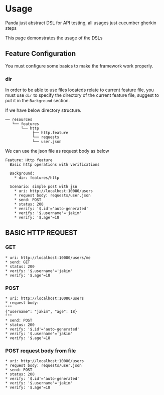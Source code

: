 Usage
=====

Panda just abstract DSL for API testing, all usages just cucumber gherkin steps

This page demonstrates the usage of the DSLs

Feature Configuration
---------------------
You must configure some basics to make the framework work properly.

### dir
In order to be able to use files locateds relate to current feature file, you must use `dir` to specify
the directory of the current feature file, suggest to put it in the `Background` section.

If we have below directory structure.

```
── resources
   └── features
       └── http
            ├── http.feature
            └── requests
            └── user.json
```

We can use the json file as request body as below
```
Feature: Http feature
  Basic http operations with verifications

  Background:
    * dir: features/http

  Scenario: simple post with jsn
    * uri: http://localhost:10080/users
    * request body: requests/user.json
    * send: POST
    * status: 200
    * verify: '$.id'='auto-generated'
    * verify: '$.username'='jakim'
    * verify: '$.age'=18
```


BASIC HTTP REQUEST
------------------

### GET

```gherkin
* uri: http://localhost:10080/users/me
* send: GET
* status: 200
* verify: '$.username'='jakim'
* verify: '$.age'=18
```

### POST

```gherkin
* uri: http://localhost:10080/users
* request body:
"""
{"username": "jakim", "age": 18}
"""
* send: POST
* status: 200
* verify: '$.id'='auto-generated'
* verify: '$.username'='jakim'
* verify: '$.age'=18
```

### POST request body from file

```
* uri: http://localhost:10080/users
* request body: requests/user.json
* send: POST
* status: 200
* verify: '$.id'='auto-generated'
* verify: '$.username'='jakim'
* verify: '$.age'=18
```
